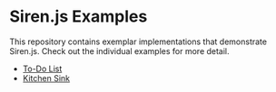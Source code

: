 # Siren.js Examples

This repository contains exemplar implementations that demonstrate Siren.js. Check out the individual examples for more detail.

- [To-Do List](./todo-list)
- [Kitchen Sink](./kitchen-sink)
